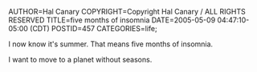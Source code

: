 AUTHOR=Hal Canary
COPYRIGHT=Copyright Hal Canary / ALL RIGHTS RESERVED
TITLE=five months of insomnia
DATE=2005-05-09 04:47:10-05:00 (CDT)
POSTID=457
CATEGORIES=life;

I now know it's summer. That means five months of insomnia.

I want to move to a planet without seasons.
